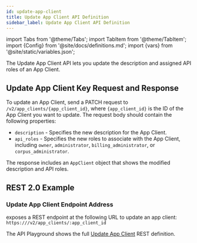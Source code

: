 ```yaml
---
id: update-app-client
title: Update App Client API Definition
sidebar_label: Update App Client API Definition
---
```


import Tabs from '@theme/Tabs';
import TabItem from '@theme/TabItem';
import {Config} from '@site/docs/definitions.md';
import {vars} from '@site/static/variables.json';

The Update App Client API lets you update the description and assigned API 
roles of an App Client.

## Update App Client Key Request and Response

To update an App Client, send a PATCH request to `/v2/app_clients/{app_client_id}`, 
where `{app_client_id}` is the ID of the App Client you want to update. The 
request body should contain the following properties:

* `description` - Specifies the new description for the App Client.
* `api_roles` - Specifies the new roles to associate with the App Client, 
  including `owner`, `administrator`, `billing_administrator`, or 
  `corpus_administrator`.

The response includes an `AppClient` object that shows the modified 
description and API roles.

## REST 2.0 Example

### Update App Client Endpoint Address

<Config v="names.product"/> exposes a REST endpoint at the following URL
to update an app client:
<code>https://<Config v="domains.rest.indexing"/>/v2/app_clients/:app_client_id</code>

The API Playground shows the full [Update App Client](/docs/rest-api/update-app-client) REST definition.

